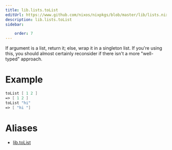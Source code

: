 ```yaml
---
title: lib.lists.toList
editUrl: https://www.github.com/nixos/nixpkgs/blob/master/lib/lists.nix#L483C12
description: lib.lists.toList
sidebar:

    order: 7
---
```


If argument is a list, return it; else, wrap it in a singleton
list.  If you're using this, you should almost certainly
reconsider if there isn't a more "well-typed" approach.

# Example

```nix
toList [ 1 2 ]
=> [ 1 2 ]
toList "hi"
=> [ "hi "]
```


# Aliases

- [lib.toList](/reference/libtoList)


